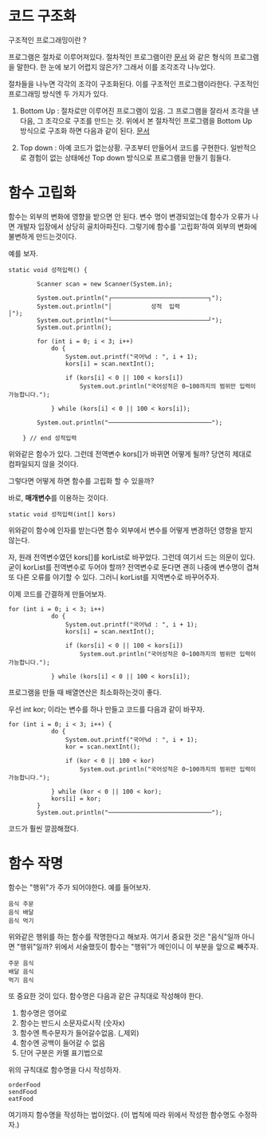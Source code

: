# 코드 구조화

구조적인 프로그래밍이란 ?

프로그램은 절차로 이루어져있다. 절차적인 프로그램이란 [문서](https://github.com/Consome1/JavaPractice/blob/main/StructuredJavaPrj/src/part2_ex1_%EC%84%B1%EC%A0%81%EC%9E%85%EB%A0%A5%EB%B6%80%EB%B6%84%EB%82%98%EB%88%84%EA%B8%B0/Program.java) 와 같은 형식의 프로그램을 말한다. 한 눈에 보기 어렵지 않은가? 그래서 이를  조각조각 나누었다. 

절차들을 나누면 각각의 조각이 구조화된다. 이를 구조적인 프로그램이라한다.
구조적인 프로그래밍 방식엔 두 가지가 있다.

1. Bottom Up  : 절차로만 이루어진 프로그램이 있음. 그 프로그램을 잘라서 조각을 낸 다음, 그 조각으로 구조를 만드는 것. 위에서 본 절차적인 프로그램을 Bottom Up 방식으로 구조화 하면 다음과 같이 된다. [문서](https://github.com/Consome1/JavaPractice/blob/main/StructuredJavaPrj/src/part2_ex1_%EC%84%B1%EC%A0%81%EC%9E%85%EB%A0%A5%EB%B6%80%EB%B6%84%EB%82%98%EB%88%84%EA%B8%B0/StructuredProgram.java)

2. Top down : 아예 코드가 없는상황. 구조부터 만들어서 코드를 구현한다. 일반적으로 경험이 없는 상태에선 Top down 방식으로 프로그램을 만들기 힘들다.



# 함수 고립화

함수는 외부의 변화에 영향을 받으면 안 된다. 변수 명이 변경되었는데 함수가 오류가 나면 개발자 입장에서 상당히 골치아파진다. 그렇기에 함수를 '고립화'하여 외부의 변화에 불변하게 만드는것이다.

예를 보자.

    static void 성적입력() {

            Scanner scan = new Scanner(System.in);

            System.out.println("┌───────────────────────────┐");
            System.out.println("│           성적  입력                   │");
            System.out.println("└───────────────────────────┘");
            System.out.println();

            for (int i = 0; i < 3; i++)
                do {
                    System.out.printf("국어%d : ", i + 1);
                    kors[i] = scan.nextInt();

                    if (kors[i] < 0 || 100 < kors[i])
                        System.out.println("국어성적은 0~100까지의 범위만 입력이 가능합니다.");

                } while (kors[i] < 0 || 100 < kors[i]);

            System.out.println("─────────────────────────────");

        } // end 성적입력


위와같은 함수가 있다. 그런데 전역변수 kors[]가 바뀌면 어떻게 될까? 당연히 제대로 컴파일되지 않을 것이다. 

그렇다면 어떻게 하면 함수를 고립화 할 수 있을까?

바로, **매개변수**를 이용하는 것이다.

    static void 성적입력(int[] kors) 

위와같이 함수에 인자를 받는다면 함수 외부에서 변수를 어떻게 변경하던 영향을 받지 않는다.

자, 원래 전역변수였던 kors[]를 korList로 바꾸었다. 그런데 여기서 드는 의문이 있다. 굳이 korList를 전역변수로 두어야 할까? 전역변수로 둔다면 괜히 나중에 변수명이 겹쳐 또 다른 오류를 야기할 수 있다. 그러니 korList를 지역변수로 바꾸어주자.

이제 코드를 간결하게 만들어보자.

    for (int i = 0; i < 3; i++)
                do {
                    System.out.printf("국어%d : ", i + 1);
                    kors[i] = scan.nextInt();

                    if (kors[i] < 0 || 100 < kors[i])
                        System.out.println("국어성적은 0~100까지의 범위만 입력이 가능합니다.");

                } while (kors[i] < 0 || 100 < kors[i]);

프로그램을 만들 때 배열연산은 최소화하는것이 좋다.

우선 int kor; 이라는 변수를 하나 만들고 코드를 다음과 같이 바꾸자.

    for (int i = 0; i < 3; i++) {
                do {
                    System.out.printf("국어%d : ", i + 1);
                    kor = scan.nextInt();

                    if (kor < 0 || 100 < kor)
                        System.out.println("국어성적은 0~100까지의 범위만 입력이 가능합니다.");

                } while (kor < 0 || 100 < kor);
                kors[i] = kor;
            }
            System.out.println("─────────────────────────────");

코드가 훨씬 깔끔해졌다.



# 함수 작명

함수는 "행위"가 주가 되어야한다. 예를 들어보자.

    음식 주문
    음식 배달
    음식 먹기

위와같은 행위를 하는 함수를 작명한다고 해보자. 여기서 중요한 것은 "음식"일까 아니면 "행위"일까? 위에서 서술했듯이 함수는 "행위"가 메인이니 이 부분을 앞으로 빼주자.

    주문 음식
    배달 음식
    먹기 음식

또 중요한 것이 있다. 함수명은 다음과 같은 규칙대로 작성해야 한다.

1. 함수명은 영어로
2. 함수는 반드시 소문자로시작 (숫자x)
3. 함수엔 특수문자가 들어갈수없음. (_제외)
4. 함수엔 공백이 들어갈 수 없음
5. 단어 구분은 카멜 표기법으로

위의 규칙대로 함수명을 다시 작성하자.

    orderFood
    sendFood
    eatFood

여기까지 함수명을 작성하는 법이었다. (이 법칙에 따라 위에서 작성한 함수명도 수정하자.)